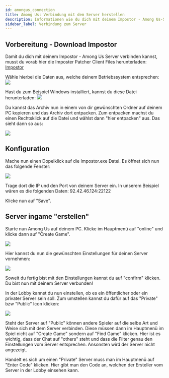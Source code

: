 ```yaml
---
id: amongus_connection
title: Among Us: Verbindung mit dem Server herstellen
description: Informationen wie du dich mit deinem Impostor - Among Us-Server verbinden kannst - ZAP-Hosting.com Dokumentationen
sidebar_label: Verbindung zum Server
---
```


## Vorbereitung - Download Impostor

Damit du dich mit deinem Impostor - Among Us Server verbinden kannst, musst du vorab hier die Imposter Patcher Client Files herunterladen:
[Impostor](https://ci.appveyor.com/project/Impostor/Impostor/branch/dev/artifacts)

Wähle hierbei die Daten aus, welche deinem Betriebssystem entsprechen:
![](https://screensaver01.zap-hosting.com/index.php/s/rMFgTyzF7wxnjxN/preview)

Hast du zum Beispiel Windows installiert, kannst du diese Datei herunterladen:
![](https://screensaver01.zap-hosting.com/index.php/s/9LMR43y8GprHzes/preview)

Du kannst das Archiv nun in einem von dir gewünschten Ordner auf deinem PC kopieren und das Archiv dort entpacken.
Zum entpacken machst du einen Rechtsklick auf die Datei und wählst dann "hier entpacken" aus.
Das sieht dann so aus:

![](https://screensaver01.zap-hosting.com/index.php/s/tGMwEqcqa9y4BC6/preview)

## Konfiguration
Mache nun einen Dopelklick auf die Impostor.exe Datei.
Es öffnet sich nun das folgende Fenster:

![](https://screensaver01.zap-hosting.com/index.php/s/Ws8Dpgj7JFFJo5K/preview)

Trage dort die IP und den Port von deinem Server ein.
In unserem Beispiel wären es die folgenden Daten:
92.42.46.124:22122

Klicke nun auf "Save".

## Server ingame "erstellen"

Starte nun Among Us auf deinem PC.
Klicke im Hauptmenü auf "online" und klicke dann auf "Create Game".

![](https://screensaver01.zap-hosting.com/index.php/s/9GatqyTk3REn2qF/preview)

Hier kannst du nun die gewünschten Einstellungen für deinen Server vornehmen:

![](https://screensaver01.zap-hosting.com/index.php/s/oifZ4Nx9FkwR6d2/preview)

Soweit du fertig bist mit den Einstellungen kannst du auf "confirm" klicken.
Du bist nun mit deinem Server verbunden!

In der Lobby kannst du nun einstellen, ob es ein öffentlicher oder ein privater Server sein soll.
Zum umstellen kannst du dafür auf das "Private" bzw "Public" Icon klicken:

![](https://screensaver01.zap-hosting.com/index.php/s/WecjHwipkQyyx5X/preview)

Steht der Server auf "Public" können andere Spieler auf die selbe Art und Weise sich mit dem Server verbinden.
Diese müssen dann im Hauptmenü im Spiel nicht auf "Create Game" sondern auf "Find Game" klicken.
Hier ist es wichtig, dass der Chat auf "others" steht und dass die Filter genau den Einstellungen vom Server entsprechen.
Ansonsten wird der Server nicht angezeigt.

Handelt es sich um einen "Private" Server muss man im Hauptmenü auf "Enter Code" klicken.
Hier gibt man den Code an, welchen der Ersteller vom Server in der Lobby einsehen kann.

